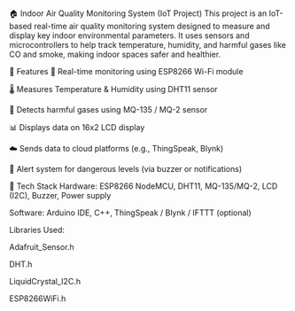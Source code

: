 🏠 Indoor Air Quality Monitoring System (IoT Project)
This project is an IoT-based real-time air quality monitoring system designed to measure and display key indoor environmental parameters. It uses sensors and microcontrollers to help track temperature, humidity, and harmful gases like CO and smoke, making indoor spaces safer and healthier.

🚀 Features
📡 Real-time monitoring using ESP8266 Wi-Fi module

🌡️ Measures Temperature & Humidity using DHT11 sensor

🛑 Detects harmful gases using MQ-135 / MQ-2 sensor

📊 Displays data on 16x2 LCD display

☁️ Sends data to cloud platforms (e.g., ThingSpeak, Blynk)

🔔 Alert system for dangerous levels (via buzzer or notifications)

🔧 Tech Stack
Hardware: ESP8266 NodeMCU, DHT11, MQ-135/MQ-2, LCD (I2C), Buzzer, Power supply

Software: Arduino IDE, C++, ThingSpeak / Blynk / IFTTT (optional)

Libraries Used:

Adafruit_Sensor.h

DHT.h

LiquidCrystal_I2C.h

ESP8266WiFi.h
